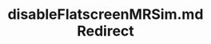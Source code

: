 ---
title: disableFlatscreenMRSim.md Redirect
redirect_to: /Pages/StereoKit/SKSettings/disableFlatscreenMRSim.html
---